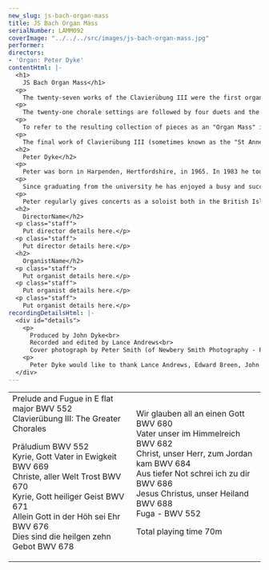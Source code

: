 ```yaml
---
new_slug: js-bach-organ-mass
title: JS Bach Organ Mass
serialNumber: LAMM092
coverImage: "../../../src/images/js-bach-organ-mass.jpg"
performer: 
directors:
- 'Organ: Peter Dyke'
contentHtml: |-
  <h1>
    JS Bach Organ Mass</h1>
  <p>
    The twenty-seven works of the Clavierübung III were the first organ music to be published by Bach and their appearance in 1739 allowed a wider audience to appreciate some of his greatest contrapuntal artistry. The bulk of the collection comprises twenty-one pieces based on Lutheran chorale melodies. In most cases each chorale is set twice, with one large scale work for manuals only (the exception is Allein Gott, which receives two small scale settings). The chorales chosen are among those likely to have been used most frequently because of their position in the Lutheran Mass (Kyrie, Gloria) or their relevance to the teaching of a particular aspect of faith (the Ten Commandments, Baptism, the Lord"s Prayer, the Communion).</p>
  <p>
    The twenty-one chorale settings are followed by four duets and the whole collection is framed by the great E flat major Prelude and Fugue. The present recording includes this Prelude and Fugue and each of the ten larger scale Chorale preludes, thus creating a more concise and flowing programme for the listener than would the complete Clavierübung III.</p>
  <p>
    To refer to the resulting collection of pieces as an "Organ Mass" is perhaps presumptuous, as it is unlikely that Bach would have envisaged their performance collectively in any one service, and the hymns chosen are far from being confined to the Ordinary of the Mass. However, Bach"s intention seems to have been to provide exemplary marerial not only for the teaching of keyboard technique (as implied by the title) but also to give some impression of the depth of his musical and religious experience (as is shown by the sympathetic and vivid ways in which he illustrates the theological subjects upon which the hymns are based). By acknowledging the power of music to convey and teach religious ideas, Bach is closely following the philosophy of Luther himself and making his own contribution to the mission of the Lutheran Church.</p>
  <p>
    The final work of Clavierübung III (sometimes known as the "St Anne" because of the subject's resemblance to the hymn tune of that name) is possibly Bach"s greatest fugue. Trinitarian symbolism abounds, most obviously in the fact that there are three separate fugues (representing the three persons of the Trinity) bound together into one by the use of the first subject in all three, and also in the three flats of the key signature, the number of bars in each section, the number of appearances of each fugue subject (multiples of three), and so on. Bach even makes a theological analogy by providing so much to be discovered by anyone who cares to search! This awe-inspiring and majestic work provides an appropriate conclusion to the monumental collection of music that forms Clavierübung III.</p>
  <h2>
    Peter Dyke</h2>
  <p>
    Peter was born in Harpenden, Hertfordshire, in 1965. In 1983 he took up an organ scholarship to the newly-founded Robinson College, Cambridge, and obtained his fellowship of the Royal College of Organists in 1987.</p>
  <p>
    Since graduating from the university he has enjoyed a busy and successful freelance career. He has worked with a wide range of choirs as accompanist and conductor for frequent concerts and recordings. After five years as organist of St Helen"s, Wheathampstead, he was Assistant Organist at St Woolos Cathedral, Newport, from 1992 until 1995, when he became Organ Scholar at St Albans Cathedral. He is also much in demand as an instrumental teacher and while in Newport founded the Gwent Organists" Training Scheme in association with the Royal School of Church Music.</p>
  <p>
    Peter regularly gives concerts as a soloist both in the British Isles and abroad; recent appearances have included recitals in Norway, Germany, France and the Czech Republic. In July 1993 he was awarded the Joint Second Prize in the Interpretation Competition at the St Albans International Organ Festival.</p>
  <h2>
    DirectorName</h2>
  <p class="staff">
    Put director details here.</p>
  <p class="staff">
    Put director details here.</p>
  <h2>
    OrganistName</h2>
  <p class="staff">
    Put organist details here.</p>
  <p class="staff">
    Put organist details here.</p>
  <p class="staff">
    Put organist details here.</p>
recordingDetailsHtml: |-
  <div id="details">
    <p>
      Produced by John Dyke<br>
      Recorded and edited by Lance Andrews<br>
      Cover photograph by Peter Smith (of Newbery Smith Photography - Pitkin Guides Ltd)</p>
    <p>
      Peter Dyke would like to thank Lance Andrews, Edward Breen, John Dyke, Christopher Gray, Ben Harris, Jane Kelman-McConnachie, Dorothee Nauth, Barry Rose, David Sanger and David Whitehead for their help with this recording.</p>
  </div>
---
```


<table class="tracktable">
  <tbody>
    <tr>
      <td class="column1">
        <span class="trackname">Prelude and Fugue in E flat major </span> <span class="composer">BWV 552</span><br>
        <span class="trackname"> Clavierübung III: The Greater Chorales</span>
        <p>
          <span class="trackname">Präludium </span> <span class="composer">BWV 552</span><br>
          <span class="trackname"> Kyrie, Gott Vater in Ewigkeit </span> <span class="composer">BWV 669</span><br>
          <span class="trackname"> Christe, aller Welt Trost </span> <span class="composer">BWV 670</span><br>
          <span class="trackname"> Kyrie, Gott heiliger Geist </span> <span class="composer">BWV 671</span><br>
          <span class="trackname"> Allein Gott in der Höh sei Ehr</span><span class="composer"> BWV 676</span><br>
          <span class="trackname"> Dies sind die heilgen zehn Gebot </span> <span class="composer">BWV 678</span></p>
      </td>
      <td class="column2">
        <span class="trackname">Wir glauben all an einen Gott </span> <span class="composer"> BWV 680</span><br>
        <span class="trackname"> Vater unser im Himmelreich</span><span class="composer"> BWV 682</span><br>
        <span class="trackname"> Christ, unser Herr, zum Jordan kam</span><span class="composer"> BWV 684</span><br>
        <span class="trackname"> Aus tiefer Not schrei ich zu dir</span><span class="composer"> BWV 686</span><br>
        <span class="trackname"> Jesus Christus, unser Heiland</span><span class="composer"> BWV 688</span><br>
        <span class="trackname"> Fuga - </span> <span class="composer">BWV 552</span>
        <p>					<span id="playingtime">Total playing time 70m</span></p>
      </td>
    </tr>
  </tbody>
</table>
